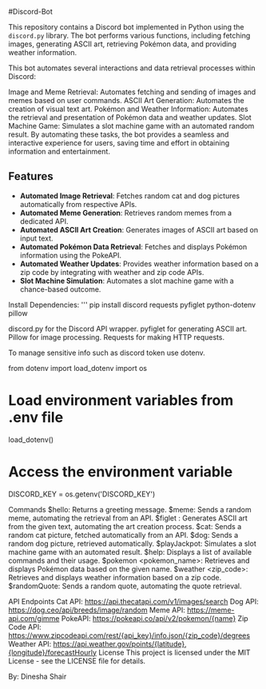 #Discord-Bot

This repository contains a Discord bot implemented in Python using the `discord.py` library.
The bot performs various functions, including fetching images, generating ASCII art, retrieving Pokémon data, and providing weather information.

This bot automates several interactions and data retrieval processes within Discord:

Image and Meme Retrieval: Automates fetching and sending of images and memes based on user commands.
ASCII Art Generation: Automates the creation of visual text art.
Pokémon and Weather Information: Automates the retrieval and presentation of Pokémon data and weather updates.
Slot Machine Game: Simulates a slot machine game with an automated random result.
By automating these tasks, the bot provides a seamless and interactive experience for users, saving time and effort in obtaining information and entertainment.



## Features

- **Automated Image Retrieval**: Fetches random cat and dog pictures automatically from respective APIs.
- **Automated Meme Generation**: Retrieves random memes from a dedicated API.
- **Automated ASCII Art Creation**: Generates images of ASCII art based on input text.
- **Automated Pokémon Data Retrieval**: Fetches and displays Pokémon information using the PokeAPI.
- **Automated Weather Updates**: Provides weather information based on a zip code by integrating with weather and zip code APIs.
- **Slot Machine Simulation**: Automates a slot machine game with a chance-based outcome.

Install Dependencies:
'''
pip install discord requests pyfiglet python-dotenv pillow

discord.py for the Discord API wrapper.
pyfiglet for generating ASCII art.
Pillow for image processing.
Requests for making HTTP requests.

To manage sensitive info such as discord token use dotenv.

from dotenv import load_dotenv
import os

# Load environment variables from .env file
load_dotenv()

# Access the environment variable
DISCORD_KEY = os.getenv('DISCORD_KEY')


Commands
$hello: Returns a greeting message.
$meme: Sends a random meme, automating the retrieval from an API.
$figlet <text>: Generates ASCII art from the given text, automating the art creation process.
$cat: Sends a random cat picture, fetched automatically from an API.
$dog: Sends a random dog picture, retrieved automatically.
$playJackpot: Simulates a slot machine game with an automated result.
$help: Displays a list of available commands and their usage.
$pokemon <pokemon_name>: Retrieves and displays Pokémon data based on the given name.
$weather <zip_code>: Retrieves and displays weather information based on a zip code.
$randomQuote: Sends a random quote, automating the quote retrieval.

API Endpoints
Cat API: https://api.thecatapi.com/v1/images/search
Dog API: https://dog.ceo/api/breeds/image/random
Meme API: https://meme-api.com/gimme
PokeAPI: https://pokeapi.co/api/v2/pokemon/{name}
Zip Code API: https://www.zipcodeapi.com/rest/{api_key}/info.json/{zip_code}/degrees
Weather API: https://api.weather.gov/points/{latitude},{longitude}/forecastHourly
License
This project is licensed under the MIT License - see the LICENSE file for details.


By: Dinesha Shair
